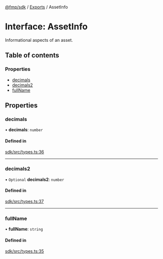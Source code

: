 [@fmp/sdk](../docs/README.md) / [Exports](../modules.md) / AssetInfo

# Interface: AssetInfo

Informational aspects of an asset.

## Table of contents

### Properties

- [decimals](AssetInfo.md#decimals)
- [decimals2](AssetInfo.md#decimals2)
- [fullName](AssetInfo.md#fullname)

## Properties

### decimals

• **decimals**: `number`

#### Defined in

[sdk/src/types.ts:36](https://github.com/free-market/platform/blob/c18767c/sdk/src/types.ts#L36)

___

### decimals2

• `Optional` **decimals2**: `number`

#### Defined in

[sdk/src/types.ts:37](https://github.com/free-market/platform/blob/c18767c/sdk/src/types.ts#L37)

___

### fullName

• **fullName**: `string`

#### Defined in

[sdk/src/types.ts:35](https://github.com/free-market/platform/blob/c18767c/sdk/src/types.ts#L35)
